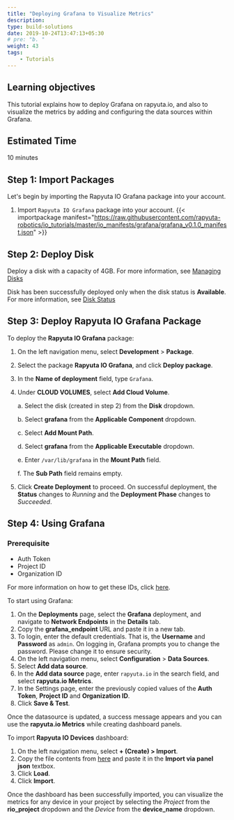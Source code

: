 ```yaml
---
title: "Deploying Grafana to Visualize Metrics"
description:
type: build-solutions
date: 2019-10-24T13:47:13+05:30
# pre: "b. "
weight: 43
tags:
    - Tutorials
---
```


## Learning objectives

This tutorial explains how to deploy Grafana on rapyuta.io, and also to visualize the metrics by adding and configuring the data sources within Grafana.

## Estimated Time
10 minutes

## Step 1: Import Packages

Let's begin by importing the Rapyuta IO Grafana package into your account. 

1. Import ```Rapyuta IO Grafana``` package into your account.
{{< importpackage manifest="https://raw.githubusercontent.com/rapyuta-robotics/io_tutorials/master/io_manifests/grafana/grafana_v0.1.0_manifest.json" >}}

## Step 2: Deploy Disk

Deploy a disk with a capacity of 4GB. For more information, see [Managing Disks](/3_how-tos/33_software-development/336_creating-cloud-volume/#creating-or-deleting-disks)

Disk has been successfully deployed only when the disk status is **Available**. For more information, see [Disk Status](/3_how-tos/33_software-development/336_creating-cloud-volume/#disk-status)

## Step 3: Deploy Rapyuta IO Grafana Package

To deploy the **Rapyuta IO Grafana** package:

1. On the left navigation menu, select **Development** >  **Package**.
2. Select the package **Rapyuta IO Grafana**, and click **Deploy package**.
3. In the **Name of deployment** field, type ```Grafana```.
4. Under **CLOUD VOLUMES**, select **Add Cloud Volume**. 

   a. Select the disk (created in step 2) from the **Disk** dropdown.

   b. Select **grafana** from the **Applicable Component** dropdown.

   c. Select **Add Mount Path**.

   d. Select **grafana** from the **Applicable Executable** dropdown.

   e. Enter ```/var/lib/grafana``` in the **Mount Path** field.

   f. The **Sub Path** field remains empty.
    
6. Click **Create Deployment** to proceed.
   On successful deployment, the **Status** changes to *Running* and the **Deployment Phase** changes to *Succeeded*.
 

## Step 4: Using Grafana 

### Prerequisite
* Auth Token
* Project ID
* Organization ID

For more information on how to get these IDs, click [here](/3_how-tos/35_tooling_and_debugging/rapyuta-io-python-sdk/#auth-token).

To start using Grafana: 

1. On the **Deployments** page, select the **Grafana** deployment, and navigate to **Network Endpoints** in the **Details** tab. 
2. Copy the **grafana_endpoint** URL and paste it in a new tab. 
3. To login, enter the default credentials. That is, the **Username** and **Password** as ```admin```.
    On logging in, Grafana prompts you to change the password. Please change it to ensure security.
4. On the left navigation menu, select **Configuration** > **Data Sources**.
5. Select **Add data source**.
6. In the **Add data source** page, enter ```rapyuta.io``` in the search field, and select **rapyuta.io Metrics**.
7. In the Settings page, enter the previously copied values of the **Auth Token**, **Project ID** and **Organization ID**.
8. Click **Save & Test**. 

Once the datasource is updated, a success message appears and you can use the **rapyuta.io Metrics** while creating dashboard panels.

To import **Rapyuta IO Devices** dashboard:

1. On the left navigation menu, select **+ (Create) > Import**.
2. Copy the file contents from [here](https://raw.githubusercontent.com/rapyuta-robotics/io_tutorials/bad7e26ab0ddce9b72b34d2e122991b050041f43/io_manifests/grafana/dashboards/rapyuta_io_devices_dashboard.v0.0.0.json) and paste it in the **Import via panel json** textbox.
3. Click **Load**.
4. Click **Import**.

Once the dashboard has been successfully imported, you can visualize the metrics for any device in your project by selecting the *Project* from the **rio_project** dropdown and the *Device* from the **device_name** dropdown.